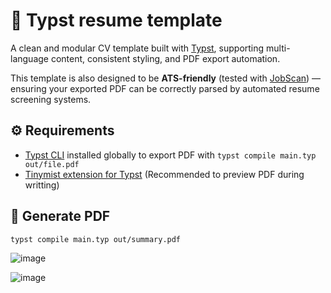 # 📝 Typst resume template

A clean and modular CV template built with [Typst](https://typst.app/), supporting multi-language content, consistent styling, and PDF export automation.

This template is also designed to be **ATS-friendly** (tested with [JobScan](https://www.jobscan.co/)) — ensuring your exported PDF can be correctly parsed by automated resume screening systems.

## ⚙️ Requirements

- [Typst CLI](https://github.com/typst/typst?tab=readme-ov-file#installation) installed globally to export PDF with ``` typst compile main.typ out/file.pdf ```  
- [Tinymist extension for Typst](https://myriad-dreamin.github.io/tinymist/frontend/main.html) (Recommended to preview PDF during writting)

## 🚀 Generate PDF

```typst compile main.typ out/summary.pdf```

![image](https://github.com/user-attachments/assets/b5b94f33-8d44-46ff-843d-11f1adf3e08a)

![image](https://github.com/user-attachments/assets/96ebf985-6679-4502-973e-345411b09094)




